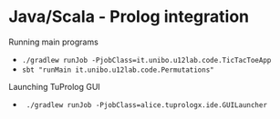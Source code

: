 # Java/Scala - Prolog integration

Running main programs

- `./gradlew runJob -PjobClass=it.unibo.u12lab.code.TicTacToeApp`
- `sbt "runMain it.unibo.u12lab.code.Permutations"`

Launching TuProlog GUI

- ` ./gradlew runJob -PjobClass=alice.tuprologx.ide.GUILauncher`
